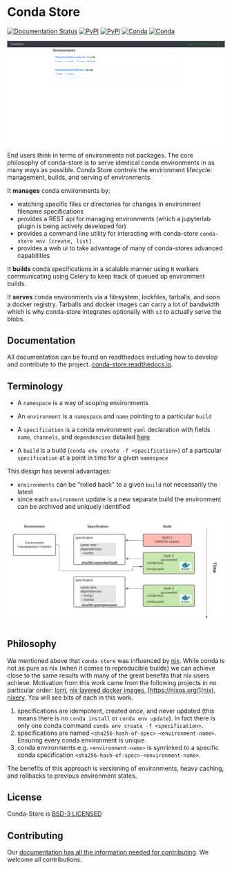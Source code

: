 # Conda Store

[![Documentation Status](https://readthedocs.org/projects/conda-store/badge/?version=latest)](https://conda-store.readthedocs.io/en/latest/?badge=latest)
[![PyPI](https://img.shields.io/pypi/v/conda-store-server?label=pypi|conda-store-server)](https://pypi.org/project/conda-store-server/)
[![PyPI](https://img.shields.io/pypi/v/conda-store?label=pypi|conda-store)](https://anaconda.org/conda-forge/conda-store)
[![Conda](https://img.shields.io/conda/vn/conda-forge/conda-store-server?color=green&label=conda-forge%7Cconda-store-server)](https://anaconda.org/conda-forge/conda-store-server)
[![Conda](https://img.shields.io/conda/vn/conda-forge/conda-store?color=green&label=conda-forge%7Cconda-store)](https://anaconda.org/conda-forge/conda-store)

![conda store UI](docs/_static/images/conda-store-authenticated.png)

End users think in terms of environments not packages. The core
philosophy of conda-store is to serve identical conda environments in
as many ways as possible. Conda Store controls the environment
lifecycle: management, builds, and serving of environments.

It **manages** conda environments by:
 - watching specific files or directories for changes in environment filename specifications 
 - provides a REST api for managing environments (which a jupyterlab plugin is being actively developed for)
 - provides a command line utility for interacting with conda-store `conda-store env [create, list]`
 - provides a web ui to take advantage of many of conda-stores advanced capabilities

It **builds** conda specifications in a scalable manner using `N`
workers communicating using Celery to keep track of queued up
environment builds.

It **serves** conda environments via a filesystem, lockfiles,
tarballs, and soon a docker registry. Tarballs and docker images can
carry a lot of bandwidth which is why conda-store integrates
optionally with `s3` to actually serve the blobs.

## Documentation

All documentation can be found on readthedocs including how to develop
and contribute to the
project. [conda-store.readthedocs.io](https://conda-store.readthedocs.io).

## Terminology

 - A `namespace` is a way of scoping environments

 - An `environment` is a `namespace` and `name` pointing to a particular `build`

 - A `specification` is a conda environment `yaml` declaration with fields `name`,
   `channels`, and `dependencies` detailed
   [here](https://docs.conda.io/projects/conda-build/en/latest/resources/package-spec.html)
   
 - A `build` is a build (`conda env create -f <specification>`) of a
   particular `specification` at a point in time for a given `namespace`

This design has several advantages:
 - `environments` can be "rolled back" to a given `build` not necessarily the latest
 - since each `environment` update is a new separate build the
   environment can be archived and uniquely identified

![conda-store terminology](docs/_static/images/conda-store-terminology.png)

## Philosophy

We mentioned above that `conda-store` was influenced by
[nix](https://nixos.org/). While conda is not as pure as nix (when it
comes to reproducible builds) we can achieve close to the same results
with many of the great benefits that nix users achieve. Motivation
from this work came from the following projects in no particular
order: [lorri](https://github.com/target/lorri), [nix layered docker
images](https://grahamc.com/blog/nix-and-layered-docker-images),
[https://nixos.org/](nix), [nixery](https://nixery.dev/). You will see
bits of each in this work.

1. specifications are idempotent, created once, and never updated
   (this means there is no `conda install` or `conda env update`). In
   fact there is only one conda command `conda env create -f
   <specification>`.
2. specifications are named
   `<sha256-hash-of-spec>-<environment-name>`. Ensuring every conda
   environment is unique.
3. conda environments e.g. `<environment-name>` is symlinked to a
   specific conda specification
   `<sha256-hash-of-spec>-<environment-name>`.

The benefits of this approach is versioning of environments, heavy
caching, and rollbacks to previous environment states. 

## License

Conda-Store is [BSD-3 LICENSED](./LICENSE)

## Contributing

Our [documentation has all the information needed for
contributing](https://conda-store.readthedocs.io/en/latest/contributing.html). We
welcome all contributions.
